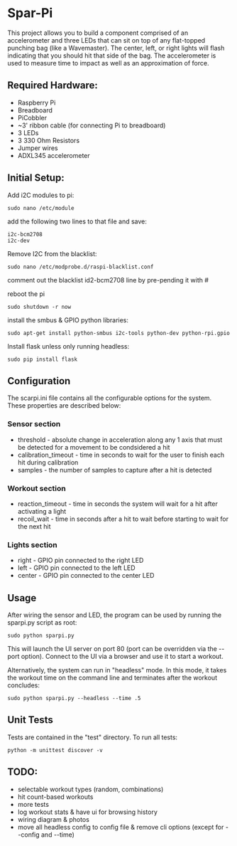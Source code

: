 Spar-Pi
==================

This project allows you to build a component comprised of an accelerometer and three LEDs that can sit on top of any flat-topped punching bag (like a Wavemaster). The center, left, or right lights will flash indicating that you should hit that side of the bag. The accelerometer is used to measure time to impact as well as an approximation of force.

## Required Hardware:
* Raspberry Pi
* Breadboard
* PiCobbler
* ~3' ribbon cable (for connecting Pi to breadboard)
* 3 LEDs
* 3 330 Ohm Resistors
* Jumper wires
* ADXL345 accelerometer


## Initial Setup:
Add i2C modules to pi:
```
sudo nano /etc/module
```
add the following two lines to that file and save:
```
i2c-bcm2708
i2c-dev
```
Remove I2C from the blacklist:
```
sudo nano /etc/modprobe.d/raspi-blacklist.conf
```
comment out the blacklist id2-bcm2708 line by pre-pending it with #

reboot the pi
```
sudo shutdown -r now
```

install the smbus & GPIO python libraries:
```
sudo apt-get install python-smbus i2c-tools python-dev python-rpi.gpio
```

Install flask unless only running headless:
```
sudo pip install flask
```

## Configuration
The scarpi.ini file contains all the configurable options for the system. These properties are described below:
### Sensor section
* threshold - absolute change in acceleration along any 1 axis that must be detected for a movement to be condsidered a hit
* calibration_timeout - time in seconds to wait for the user to finish each hit during calibration
* samples - the number of samples to capture after a hit is detected
### Workout section
* reaction_timeout - time in seconds the system will wait for a hit after activating a light
* recoil_wait - time in seconds after a hit to wait before starting to wait for the next hit
### Lights section
* right - GPIO pin connected to the right LED
* left - GPIO pin connected to the left LED
* center - GPIO pin connected to the center LED


## Usage
After wiring the sensor and LED, the program can be used by running the sparpi.py script as root:
```
sudo python sparpi.py
```
This will launch the UI server on port 80 (port can be overridden via the --port option). Connect to the UI via a browser
and use it to start a workout. 

Alternatively, the system can run in "headless" mode. In this mode, it takes the workout time on the command line and terminates after the workout concludes:
```
sudo python sparpi.py --headless --time .5 
```


## Unit Tests
Tests are contained in the "test" directory. To run all tests:
```
python -m unittest discover -v 
```

## TODO:
* selectable workout types (random, combinations)
* hit count-based workouts
* more tests
* log workout stats & have ui for browsing history
* wiring diagram & photos
* move all headless config to config file & remove cli options (except for --config and --time)
